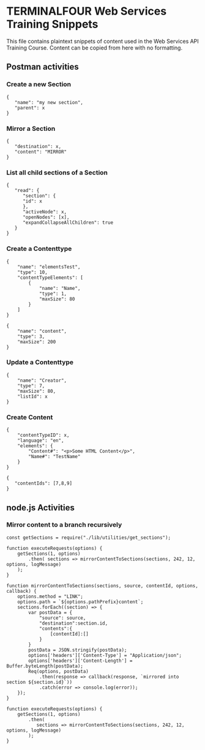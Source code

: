 # TERMINALFOUR Web Services Training Snippets
This file contains plaintext snippets of content used in the Web Services API Training Course. Content can be copied from here with no formatting.
## Postman activities
### Create a new Section
~~~
{
   "name": "my new section",
   "parent": x
}
~~~

### Mirror a Section
~~~
{
   "destination": x,
   "content": "MIRROR"
}
~~~

### List all child sections of a Section
~~~
{
   "read": {
      "section": {
 	  "id": x
      },
      "activeNode": x,
      "openNodes": [x],
      "expandCollapseAllChildren": true
   }
}
~~~

### Create a Contenttype
~~~
{
	"name": "elementsTest",
	"type": 10,
	"contentTypeElements": [
		{
			"name": "Name",
			"type": 1,
			"maxSize": 80
		}
	]
}
~~~
~~~
{
	"name": "content",
	"type": 3,
	"maxSize": 200
}
~~~

### Update a Contenttype
~~~
{
    "name": "Creator",
    "type": 7,
    "maxSize": 80,
    "listId": x
}
~~~

### Create Content
~~~
{
    "contentTypeID": x,
    "language": "en",
    "elements": {
        "Content#": "<p>Some HTML Content</p>",
        "Name#": "TestName"
    }
}
~~~
~~~
{
   "contentIds": [7,8,9]
}
~~~

## node.js Activities

### Mirror content to a branch recursively
~~~
const getSections = require("./lib/utilities/get_sections");
~~~
~~~
function executeRequests(options) { 
	getSections(1, options)
		.then( sections => mirrorContentToSections(sections, 242, 12, options, logMessage) 
	); 
}
~~~
~~~
function mirrorContentToSections(sections, source, contentId, options, callback) {
	options.method = "LINK";
	options.path = `${options.pathPrefix}content`;
	sections.forEach((section) => {
		var postData = {
			"source": source,
			"destination":section.id,
			"contents":{
				[contentId]:[] 
			}
		} 
		postData = JSON.stringify(postData);
		options['headers']['Content-Type'] = "Application/json";
		options['headers']['Content-Length'] = Buffer.byteLength(postData);
		Req(options, postData)
			.then(response => callback(response, `mirrored into section ${section.id}`))
			.catch(error => console.log(error));
	});
}
~~~
~~~
function executeRequests(options) {
	getSections(1, options)
		.then(
		   sections => mirrorContentToSections(sections, 242, 12, options, logMessage)
		);
}
~~~
